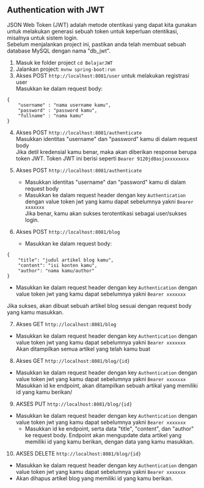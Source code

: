 ## Authentication with JWT

JSON Web Token (JWT) adalah metode otentikasi yang dapat kita gunakan untuk melakukan generasi sebuah token untuk keperluan otentikasi, misalnya untuk sistem login. <br>
Sebelum menjalankan project ini, pastikan anda telah membuat sebuah database MySQL dengan nama "db_jwt".

1. Masuk ke folder project `cd BelajarJWT`
2. Jalankan project: `mvnw spring-boot:run`
3. Akses POST `http://localhost:8081/user` untuk melakukan registrasi user <br>
   Masukkan ke dalam request body:

```
{
    "username" : "nama username kamu",
    "password" : "password kamu",
    "fullname" : "nama kamu"
}
```

4. Akses POST `http://localhost:8081/authenticate` <br>
   Masukkan identitas "username" dan "password" kamu di dalam request body <br>
   Jika detil kredensial kamu benar, maka akan diberikan response berupa token JWT. Token JWT ini berisi seperti `Bearer 9120jd0asjxxxxxxxxx`

5. Akses POST `http://localhost:8081/authenticate` <br>

   - Masukkan identitas "username" dan "password" kamu di dalam request body <br>
   - Masukkan ke dalam request header dengan key `Authentication` dengan value token jwt yang kamu dapat sebelumnya yakni `Bearer xxxxxxx` <br>
     Jika benar, kamu akan sukses terotentikasi sebagai user/sukses login.

6. Akses POST `http://localhost:8081/blog` <br>
   - Masukkan ke dalam request body:

```
{
    "title": "judul artikel blog kamu",
    "content": "isi konten kamu",
    "author": "nama kamu/author"
}
```

- Masukkan ke dalam request header dengan key `Authentication` dengan value token jwt yang kamu dapat sebelumnya yakni `Bearer xxxxxxx` <br>

Jika sukses, akan dibuat sebuah artikel blog sesuai dengan request body yang kamu masukkan.

7. Akses GET `http://localhost:8081/blog` <br>

- Masukkan ke dalam request header dengan key `Authentication` dengan value token jwt yang kamu dapat sebelumnya yakni `Bearer xxxxxxx` <br>
  Akan ditampilkan semua artikel yang telah kamu buat

8. Akses GET `http://localhost:8081/blog/{id}` <br>

- Masukkan ke dalam request header dengan key `Authentication` dengan value token jwt yang kamu dapat sebelumnya yakni `Bearer xxxxxxx` <br>
  Masukkan id ke endpoint, akan ditampilkan sebuah artikal yang memiliki id yang kamu berikan/

9. AKSES PUT `http://localhost:8081/blog/{id}` <br>

- Masukkan ke dalam request header dengan key `Authentication` dengan value token jwt yang kamu dapat sebelumnya yakni `Bearer xxxxxxx` <br>
  - Masukkan id ke endpoint, serta data "title", "content", dan "author" ke request body. Endpoint akan mengupdate data artikel yang memiliki id yang kamu berikan, dengan data yang kamu masukkan.

10. AKSES DELETE `http://localhost:8081/blog/{id}` <br>

- Masukkan ke dalam request header dengan key `Authentication` dengan value token jwt yang kamu dapat sebelumnya yakni `Bearer xxxxxxx` <br>
- Akan dihapus artikel blog yang memiliki id yang kamu berikan.
